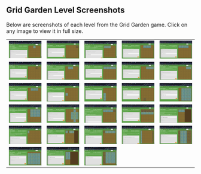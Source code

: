 
<br>

## Grid Garden Level Screenshots

Below are screenshots of each level from the Grid Garden game. Click on any image to view it in full size.

<!-- Grid Garden Images -->
<div align="center">

|  |  |  |  |  |
|--|--|--|--|--|
| <a href="./imgs/1.png"><img src="./imgs/1.png" width="120"/></a> | <a href="./imgs/2.png"><img src="./imgs/2.png" width="120"/></a> | <a href="./imgs/3.png"><img src="./imgs/3.png" width="120"/></a> | <a href="./imgs/4.png"><img src="./imgs/4.png" width="120"/></a> | <a href="./imgs/5.png"><img src="./imgs/5.png" width="120"/></a> |
| <a href="./imgs/6.png"><img src="./imgs/6.png" width="120"/></a> | <a href="./imgs/7.png"><img src="./imgs/7.png" width="120"/></a> | <a href="./imgs/8.png"><img src="./imgs/8.png" width="120"/></a> | <a href="./imgs/9.png"><img src="./imgs/9.png" width="120"/></a> | <a href="./imgs/10.png"><img src="./imgs/10.png" width="120"/></a> |
| <a href="./imgs/11.png"><img src="./imgs/11.png" width="120"/></a> | <a href="./imgs/12.png"><img src="./imgs/12.png" width="120"/></a> | <a href="./imgs/13.png"><img src="./imgs/13.png" width="120"/></a> | <a href="./imgs/14.png"><img src="./imgs/14.png" width="120"/></a> | <a href="./imgs/15.png"><img src="./imgs/15.png" width="120"/></a> |
| <a href="./imgs/16.png"><img src="./imgs/16.png" width="120"/></a> | <a href="./imgs/17.png"><img src="./imgs/17.png" width="120"/></a> | <a href="./imgs/18.png"><img src="./imgs/18.png" width="120"/></a> | <a href="./imgs/19.png"><img src="./imgs/19.png" width="120"/></a> | <a href="./imgs/20.png"><img src="./imgs/20.png" width="120"/></a> |
| <a href="./imgs/21.png"><img src="./imgs/21.png" width="120"/></a> | <a href="./imgs/22.png"><img src="./imgs/22.png" width="120"/></a> | <a href="./imgs/23.png"><img src="./imgs/23.png" width="120"/></a> | <a href="./imgs/24.png"><img src="./imgs/24.png" width="120"/></a> | <a href="./imgs/25.png"><img src="./imgs/25.png" width="120"/></a> |
| <a href="./imgs/26.png"><img src="./imgs/26.png" width="120"/></a> | <a href="./imgs/27.png"><img src="./imgs/27.png" width="120"/></a> | <a href="./imgs/28.png"><img src="./imgs/28.png" width="120"/></a> |  |  |

</div>